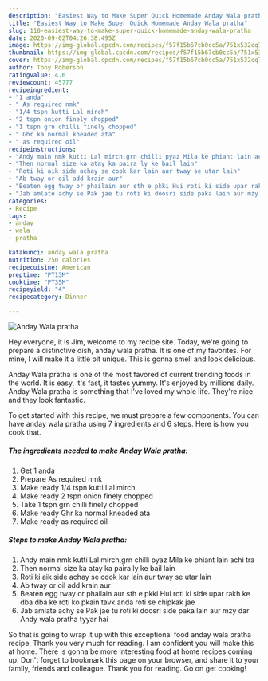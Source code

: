 ```yaml
---
description: "Easiest Way to Make Super Quick Homemade Anday Wala pratha"
title: "Easiest Way to Make Super Quick Homemade Anday Wala pratha"
slug: 110-easiest-way-to-make-super-quick-homemade-anday-wala-pratha
date: 2020-09-02T04:26:38.495Z
image: https://img-global.cpcdn.com/recipes/f57f15b67cb0cc5a/751x532cq70/anday-wala-pratha-recipe-main-photo.jpg
thumbnail: https://img-global.cpcdn.com/recipes/f57f15b67cb0cc5a/751x532cq70/anday-wala-pratha-recipe-main-photo.jpg
cover: https://img-global.cpcdn.com/recipes/f57f15b67cb0cc5a/751x532cq70/anday-wala-pratha-recipe-main-photo.jpg
author: Tony Roberson
ratingvalue: 4.6
reviewcount: 45777
recipeingredient:
- "1 anda"
- " As required nmk"
- "1/4 tspn kutti Lal mirch"
- "2 tspn onion finely chopped"
- "1 tspn grn chilli finely chopped"
- " Ghr ka normal kneaded ata"
- " as required oil"
recipeinstructions:
- "Andy main nmk kutti Lal mirch,grn chilli pyaz Mila ke phiant lain achi tra"
- "Then normal size ka atay ka paira ly ke bail lain"
- "Roti ki aik side achay se cook kar lain aur tway se utar lain"
- "Ab tway or oil add krain aur"
- "Beaten egg tway or phailain aur sth e pkki Hui roti ki side upar rakh ke dba dba ke roti ko pkain tavk anda roti se chipkak jae"
- "Jab amlate achy se Pak jae tu roti ki doosri side paka lain aur mzy dar Andy wala pratha tyyar hai"
categories:
- Recipe
tags:
- anday
- wala
- pratha

katakunci: anday wala pratha 
nutrition: 250 calories
recipecuisine: American
preptime: "PT13M"
cooktime: "PT35M"
recipeyield: "4"
recipecategory: Dinner

---
```



![Anday Wala pratha](https://img-global.cpcdn.com/recipes/f57f15b67cb0cc5a/751x532cq70/anday-wala-pratha-recipe-main-photo.jpg)

Hey everyone, it is Jim, welcome to my recipe site. Today, we're going to prepare a distinctive dish, anday wala pratha. It is one of my favorites. For mine, I will make it a little bit unique. This is gonna smell and look delicious.

Anday Wala pratha is one of the most favored of current trending foods in the world. It is easy, it's fast, it tastes yummy. It's enjoyed by millions daily. Anday Wala pratha is something that I've loved my whole life. They're nice and they look fantastic.




To get started with this recipe, we must prepare a few components. You can have anday wala pratha using 7 ingredients and 6 steps. Here is how you cook that.

<!--inarticleads1-->

##### The ingredients needed to make Anday Wala pratha:

1. Get 1 anda
1. Prepare  As required nmk
1. Make ready 1/4 tspn kutti Lal mirch
1. Make ready 2 tspn onion finely chopped
1. Take 1 tspn grn chilli finely chopped
1. Make ready  Ghr ka normal kneaded ata
1. Make ready  as required oil




<!--inarticleads2-->

##### Steps to make Anday Wala pratha:

1. Andy main nmk kutti Lal mirch,grn chilli pyaz Mila ke phiant lain achi tra
1. Then normal size ka atay ka paira ly ke bail lain
1. Roti ki aik side achay se cook kar lain aur tway se utar lain
1. Ab tway or oil add krain aur
1. Beaten egg tway or phailain aur sth e pkki Hui roti ki side upar rakh ke dba dba ke roti ko pkain tavk anda roti se chipkak jae
1. Jab amlate achy se Pak jae tu roti ki doosri side paka lain aur mzy dar Andy wala pratha tyyar hai




So that is going to wrap it up with this exceptional food anday wala pratha recipe. Thank you very much for reading. I am confident you will make this at home. There is gonna be more interesting food at home recipes coming up. Don't forget to bookmark this page on your browser, and share it to your family, friends and colleague. Thank you for reading. Go on get cooking!
